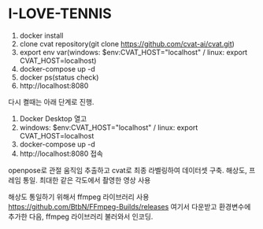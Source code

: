 # I-LOVE-TENNIS

1. docker install
2. clone cvat repository(git clone https://github.com/cvat-ai/cvat.git)
3. export env var(windows: $env:CVAT_HOST="localhost" / linux: export CVAT_HOST=localhost)
4. docker-compose up -d
5. docker ps(status check)
6. http://localhost:8080

다시 켤때는 아래 단계로 진행.

1. Docker Desktop 열고
2. windows: $env:CVAT_HOST="localhost" / linux: export CVAT_HOST=localhost
3. docker-compose up -d
4. http://localhost:8080 접속

openpose로 관절 움직임 추출하고 cvat로 최종 라벨링하여 데이터셋 구축.
해상도, 프레임 통일.
최대한 같은 각도에서 촬영한 영상 사용

해상도 통일하기 위해서 ffmpeg 라이브러리 사용
https://github.com/BtbN/FFmpeg-Builds/releases 여기서 다운받고 환경변수에 추가한 다음, ffmpeg 라이브러리 불러와서 인코딩.



